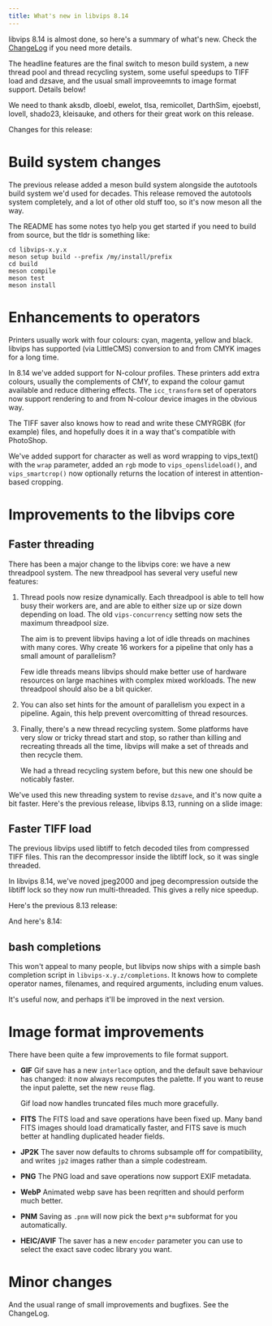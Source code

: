 ```yaml
---
title: What's new in libvips 8.14
---
```


libvips 8.14 is almost done, so here's a summary of what's new. Check the
[ChangeLog](https://github.com/libvips/libvips/blob/master/ChangeLog)
if you need more details.

The headline features are the final switch to meson build system, a new
thread pool and thread recycling system, some useful speedups to TIFF load and
dzsave, and the usual small improveemnts to image format support. Details below!

We need to thank aksdb, dloebl, ewelot, tlsa, remicollet, DarthSim,
ejoebstl, lovell, shado23, kleisauke, and others for their great work on
this release.

Changes for this release:

# Build system changes

The previous release added a meson build system alongside the autotools build
system we'd used for decades. This release removed the autotools system
completely, and a lot of other old stuff too, so it's now meson all the way.

The README has some notes tyo help you get started if you need to build from
source, but the tldr is something like:

```
cd libvips-x.y.x
meson setup build --prefix /my/install/prefix
cd build
meson compile
meson test
meson install
```

# Enhancements to operators

Printers usually work with four colours: cyan, magenta, yellow and black.
libvips has supported (via LittleCMS) conversion to and from CMYK images for a
long time.

In 8.14 we've added support for N-colour profiles. These printers add extra
colours, usually the complements of CMY, to expand the colour gamut available
and reduce dithering effects. The `icc_transform` set of operators now 
support rendering to and from N-colour device images in the obvious way.

The TIFF saver also knows how to read and write these CMYRGBK (for example)
files, and hopefully does it in a way that's compatible with PhotoShop.

We've added support for character as well as word wrapping to vips_text() with
the `wrap` parameter, added an `rgb` mode to `vips_openslideload()`, and
`vips_smartcrop()` now optionally returns the location of interest in
attention-based cropping.

# Improvements to the libvips core

## Faster threading

There has been a major change to the libvips core: we have a new threadpool
system. The new threadpool has several very useful new features:

1. Thread pools now resize dynamically. Each threadpool is able to tell how 
   busy their workers are, and are able to either size up or size down 
   depending on load. The old `vips-concurrency` setting now sets the maximum
   threadpool size.

   The aim is to prevent libvips having a lot of idle threads on machines with
   many cores. Why create 16 workers for a pipeline that only has a small
   amount of parallelism? 

   Few idle threads means libvips should make better use of hardware resources
   on large machines with complex mixed workloads. The new threadpool should
   also be a bit quicker.

2. You can also set hints for the amount of parallelism you expect in a
   pipeline. Again, this help prevent overcomitting of thread resources.

3. Finally, there's a new thread recycling system. Some platforms have very
   slow or tricky thread start and stop, so rather than killing and recreating
   threads all the time, libvips will make a set of threads and then recycle
   them.

   We had a thread recycling system before, but this new one should be
   noticably faster.

We've used this new threading system to revise `dzsave`, and it's now quite a
bit faster. Here's the previous release, libvips 8.13, running on a slide
image:





## Faster TIFF load

The previous libvips used libtiff to fetch decoded tiles from compressed 
TIFF files. This ran the decompressor inside the libtiff lock, so it was
single threaded.

In libvips 8.14, we've noved jpeg2000 and jpeg decompression outside the
libtiff lock so they now run multi-threaded. This gives a relly nice speedup.

Here's the previous 8.13 release:

And here's 8.14:


## bash completions

This won't appeal to many people, but libvips now ships with a simple
bash completion script in `libvips-x.y.z/completions`. It knows how to
complete operator names, filenames, and required arguments, including enum
values.

It's useful now, and perhaps it'll be improved in the next version.

# Image format improvements

There have been quite a few improvements to file format support.

- **GIF** Gif save has a new `interlace` option, and the default save
  behaviour has changed: it now always recomputes the palette. If you want to
  reuse the input palette, set the new `reuse` flag.

  Gif load now handles truncated files much more gracefully.

- **FITS** The FITS load and save operations have been fixed up. Many band
  FITS images should load dramatically faster, and FITS save is much better at
  handling duplicated header fields.

- **JP2K** The saver now defaults to chroms subsample off for compatibility,
  and writes `jp2` images rather than a simple codestream.

- **PNG** The PNG load and save operations now support EXIF metadata.

- **WebP** Animated webp save has been reqritten and should perform much
  better.

- **PNM** Saving as `.pnm` will now pick the bext `p*m` subformat for you
  automatically.

- **HEIC/AVIF** The saver has a new `encoder` parameter you can use to select
  the exact save codec library you want.

# Minor changes

And the usual range of small improvements and bugfixes. See the ChangeLog.
